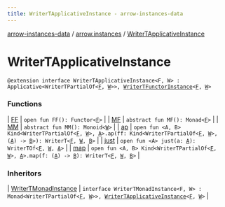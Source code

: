 ```yaml
---
title: WriterTApplicativeInstance - arrow-instances-data
---
```


[arrow-instances-data](../../index.html) / [arrow.instances](../index.html) / [WriterTApplicativeInstance](./index.html)

# WriterTApplicativeInstance

`@extension interface WriterTApplicativeInstance<F, W> : Applicative<WriterTPartialOf<`[`F`](index.html#F)`, `[`W`](index.html#W)`>>, `[`WriterTFunctorInstance`](../-writer-t-functor-instance/index.html)`<`[`F`](index.html#F)`, `[`W`](index.html#W)`>`

### Functions

| [FF](-f-f.html) | `open fun FF(): Functor<`[`F`](index.html#F)`>` |
| [MF](-m-f.html) | `abstract fun MF(): Monad<`[`F`](index.html#F)`>` |
| [MM](-m-m.html) | `abstract fun MM(): Monoid<`[`W`](index.html#W)`>` |
| [ap](ap.html) | `open fun <A, B> Kind<WriterTPartialOf<`[`F`](index.html#F)`, `[`W`](index.html#W)`>, `[`A`](ap.html#A)`>.ap(ff: Kind<WriterTPartialOf<`[`F`](index.html#F)`, `[`W`](index.html#W)`>, (`[`A`](ap.html#A)`) -> `[`B`](ap.html#B)`>): WriterT<`[`F`](index.html#F)`, `[`W`](index.html#W)`, `[`B`](ap.html#B)`>` |
| [just](just.html) | `open fun <A> just(a: `[`A`](just.html#A)`): WriterTOf<`[`F`](index.html#F)`, `[`W`](index.html#W)`, `[`A`](just.html#A)`>` |
| [map](map.html) | `open fun <A, B> Kind<WriterTPartialOf<`[`F`](index.html#F)`, `[`W`](index.html#W)`>, `[`A`](map.html#A)`>.map(f: (`[`A`](map.html#A)`) -> `[`B`](map.html#B)`): WriterT<`[`F`](index.html#F)`, `[`W`](index.html#W)`, `[`B`](map.html#B)`>` |

### Inheritors

| [WriterTMonadInstance](../-writer-t-monad-instance/index.html) | `interface WriterTMonadInstance<F, W> : Monad<WriterTPartialOf<`[`F`](../-writer-t-monad-instance/index.html#F)`, `[`W`](../-writer-t-monad-instance/index.html#W)`>>, `[`WriterTApplicativeInstance`](./index.html)`<`[`F`](../-writer-t-monad-instance/index.html#F)`, `[`W`](../-writer-t-monad-instance/index.html#W)`>` |

